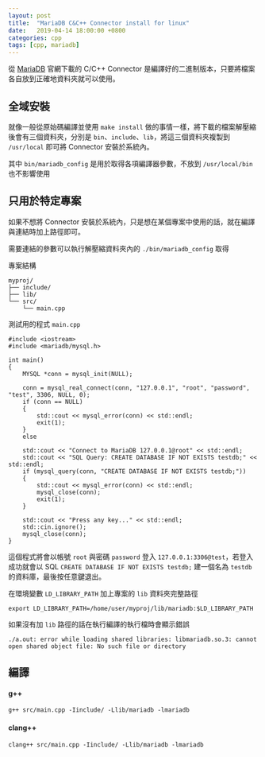 ```yaml
---
layout: post
title:  "MariaDB C&C++ Connector install for linux"
date:   2019-04-14 18:00:00 +0800
categories: cpp
tags: [cpp, mariadb]
---
```


從 [MariaDB](https://mariadb.com/downloads/#connectors) 官網下載的 C/C++ Connector 是編譯好的二進制版本，只要將檔案各自放到正確地資料夾就可以使用。

## 全域安裝

就像一般從原始碼編譯並使用 `make install` 做的事情一樣，將下載的檔案解壓縮後會有三個資料夾，分別是 `bin`、`include`、`lib`，將這三個資料夾複製到 `/usr/local` 即可將 Connector 安裝於系統內。

其中 `bin/mariadb_config` 是用於取得各項編譯器參數，不放到 `/usr/local/bin` 也不影響使用

## 只用於特定專案

如果不想將 Connector 安裝於系統內，只是想在某個專案中使用的話，就在編譯與連結時加上路徑即可。

需要連結的參數可以執行解壓縮資料夾內的 `./bin/mariadb_config` 取得

專案結構

    myproj/
    ├── include/
    ├── lib/
    └── src/
        └── main.cpp

測試用的程式 `main.cpp`

    #include <iostream>
    #include <mariadb/mysql.h>

    int main()
    {
        MYSQL *conn = mysql_init(NULL);

        conn = mysql_real_connect(conn, "127.0.0.1", "root", "password", "test", 3306, NULL, 0);
        if (conn == NULL)
        {
            std::cout << mysql_error(conn) << std::endl;
            exit(1);
        }
        else

        std::cout << "Connect to MariaDB 127.0.0.1@root" << std::endl;
        std::cout << "SQL Query: CREATE DATABASE IF NOT EXISTS testdb;" << std::endl;
        if (mysql_query(conn, "CREATE DATABASE IF NOT EXISTS testdb;"))
        {
            std::cout << mysql_error(conn) << std::endl;
            mysql_close(conn);
            exit(1);
        }

        std::cout << "Press any key..." << std::endl;
        std::cin.ignore();
        mysql_close(conn);
    }

這個程式將會以帳號 `root` 與密碼 `password` 登入 `127.0.0.1:3306@test`，若登入成功就會以 SQL `CREATE DATABASE IF NOT EXISTS testdb;` 建一個名為 `testdb` 的資料庫，最後按任意鍵退出。

在環境變數 `LD_LIBRARY_PATH` 加上專案的 `lib` 資料夾完整路徑

    export LD_LIBRARY_PATH=/home/user/myproj/lib/mariadb:$LD_LIBRARY_PATH

如果沒有加 `lib` 路徑的話在執行編譯的執行檔時會顯示錯誤

    ./a.out: error while loading shared libraries: libmariadb.so.3: cannot open shared object file: No such file or directory

## 編譯

#### g++ 

    g++ src/main.cpp -Iinclude/ -Llib/mariadb -lmariadb

#### clang++
    
    clang++ src/main.cpp -Iinclude/ -Llib/mariadb -lmariadb
    